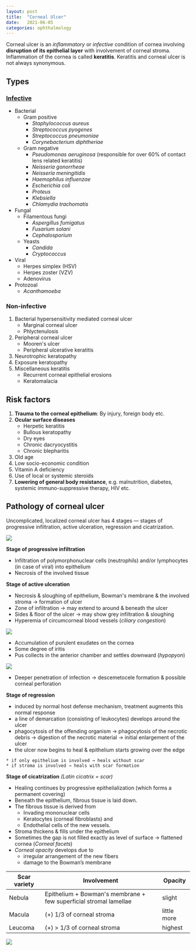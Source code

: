 ```yaml
---
layout: post
title:  "Corneal Ulcer"
date:   2021-06-05
categories: ophthalmology
---
```


Corneal ulcer is an *inflammatory* or *infective* condition of cornea involving **disruption of its epithelial layer** with involvement of corneal stroma. Inflammation of the cornea is called **keratitis**. Keratitis and corneal ulcer is not always synonymous. 

## Types
### [Infective](infective-corneal-ulcer)
- Bacterial
	- Gram positive
		- *Staphylococcus aureus*
		- *Streptococcus pyogenes*
		- *Streptococcus pneumoniae*
		- *Corynebacterium diphtheriae*
	- Gram negative
		- *Pseudomonas aeruginosa* (responsible for over 60% of contact lens related keratitis)
		- *Neisseria gonorrheae*
		- *Neisseria meningitidis*
		- *Haemophilus influenzae*
		- *Escherichia coli*
		- *Proteus*
		- *Klebsiella*
		- *Chlamydia trachomatis*
- Fungal
	- Filamentous fungi
		- *Aspergillus fumigatus*
		- *Fusarium solani*
		- *Cephalosporium*
	- Yeasts
		- *Candida*
		- *Cryptococcus*
- Viral
	- Herpes simplex (HSV)
	- Herpes zoster (VZV)
	- Adenovirus
- Protozoal
	- *Acanthamoeba*

### Non-infective
1. Bacterial hypersensitivity mediated corneal ulcer
	- Marginal corneal ulcer
	- Phlyctenulosis
2. Peripheral corneal ulcer
	- Mooren's ulcer
	- Peripheral ulcerative keratitis
3. Neurotrophic keratopathy
4. Exposure keratopathy
5. Miscellaneous keratitis
	- Recurrent corneal epithelial erosions
	- Keratomalacia

## Risk factors
1. **Trauma to the corneal epithelium**: By injury, foreign body etc.
2. **Ocular surface diseases**
	- Herpetic keratitis
	- Bullous keratopathy
	- Dry eyes
	- Chronic dacryocystitis
	- Chronic blepharitis
3. Old age
4. Low socio-economic condition
5. Vitamin A deficiency
6. Use of local or systemic steroids
7. **Lowering of general body resistance**, e.g. malnutrition, diabetes, systemic immuno-suppressive therapy, HIV etc.

## Pathology of corneal ulcer
Uncomplicated, localized corneal ulcer has 4 stages — stages of progressive infiltration, active ulceration, regression and cicatrization.

![](/assets/img/Pasted%20image%2020210605173902.png)

**Stage of progressive infiltration**
- Infiltration of polymorphonuclear cells (neutrophils) and/or lymphocytes (in case of viral) into epithelium
- Necrosis of the involved tissue

**Stage of active ulceration**
- Necrosis & sloughing of epithelium, Bowman's membrane & the involved stroma → formation of ulcer
- Zone of infiltration → may extend to around & beneath the ulcer
- Sides & floor of the ulcer → may show grey infiltration & sloughing
- Hyperemia of circumcorneal blood vessels (*ciliary congestion*) 

![](/assets/img/Pasted%20image%2020210606013020.png)
- Accumulation of purulent exudates on the cornea
- Some degree of iritis
- Pus collects in the anterior chamber and settles downward (*hypopyon*) 

![](/assets/img/Pasted%20image%2020210605180229.png)
- Deeper penetration of infection → descemetocele formation & possible corneal perforation

**Stage of regression**
- induced by normal host defense mechanism, treatment augments this normal response
- a line of demarcation (consisting of leukocytes) develops around the ulcer
- phagocytosis of the offending organism → phagocytosis of the necrotic debris → digestion of the necrotic material → initial enlargement of the ulcer
- the ulcer now begins to heal & epithelium starts growing over the edge

```
* if only epithelium is involved → heals without scar
* if stroma is involved → heals with scar formation
```

**Stage of cicatrization** *(Latin cicatrix = scar)*
- Healing continues by progressive epithelialization (which forms a permanent covering)
- Beneath the epithelium, fibrous tissue is laid down.
- The fibrous tissue is derived from
	- Invading mononuclear cells
	- Keratocytes (corneal fibroblasts) and
	- Endothelial cells of the new vessels.
- Stroma thickens & fills under the epithelium
- Sometimes the gap is not filled exactly as level of surface → flattened cornea (*Corneal facets*)
- *Corneal opacity* develops due to
	- irregular arrangement of the new fibers
	- damage to the Bowman’s membrane

Scar variety|Involvement|Opacity
---|---|---
Nebula|Epithelium + Bowman's membrane + few superficial stromal lamellae|slight
Macula|(+) 1/3 of corneal stroma|little more
Leucoma|(+) > 1/3 of corneal stroma|highest

![](/assets/img/Pasted%20image%2020210605182832.png)

